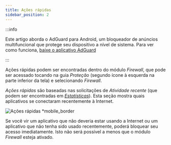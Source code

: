 ```yaml
---
title: Ações rápidas
sidebar_position: 2
---
```


:::info

Este artigo aborda o AdGuard para Android, um bloqueador de anúncios multifuncional que protege seu dispositivo a nível de sistema. Para ver como funciona, [baixe o aplicativo AdGuard](https://agrd.io/download-kb-adblock)

:::

Ações rápidas podem ser encontradas dentro do módulo _Firewall_, que pode ser acessado tocando na guia _Proteção_ (segundo ícone à esquerda na parte inferior da tela) e selecionando _Firewall_.

_Ações rápidas_ são baseadas nas solicitações de _Atividade recente_ (que podem ser encontradas em [_Estatísticas_](/adguard-for-android/features/statistics)). Esta seção mostra quais aplicativos se conectaram recentemente à Internet.

![Ações rápidas \*mobile\_border](https://cdn.adtidy.org/blog/new/yigrfquick_actions.png)

Se você vir um aplicativo que não deveria estar usando a Internet ou um aplicativo que não tenha sido usado recentemente, poderá bloquear seu acesso imediatamente. Isto não será possível a menos que o módulo _Firewall_ esteja ativado.
